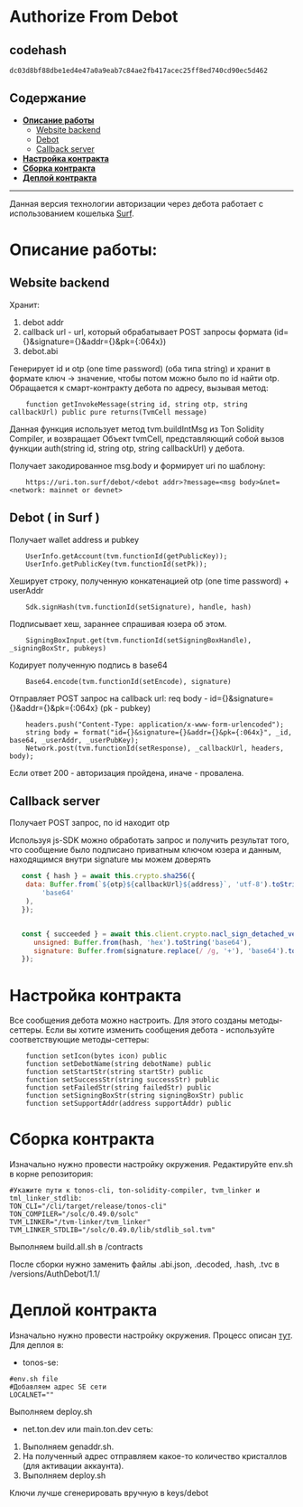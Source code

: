 # Authorize From Debot



<h2>codehash</h2> 

```
dc03d8bf88dbe1ed4e47a0a9eab7c84ae2fb417acec25ff8ed740cd90ec5d462
```



## Содержание
* [__Описание работы__](#description)
    * [Website backend](#backend)
    * [Debot](#debot)
    * [Callback server](#callback)
* [__Настройка контракта__](#сustomization)
* [__Сборка контракта__](#how_to_build)
* [__Деплой контракта__](#how_to_deploy)

***

Данная версия технологии авторизации через дебота работает с использованием кошелька <a href="https://web.ton.surf/">Surf</a>. 

<h1 id="description">Описание работы:</h1>

<h2 id="backend">Website backend</h2>

Хранит:
1) debot addr
2) callback url - url, который обрабатывает POST запросы формата (id={}&signature={}&addr={}&pk={:064x})
3) debot.abi

Генерирует id и otp (one time password) (оба типа string) и хранит в формате ключ -> значение, чтобы потом можно было по id найти otp.
Обращается к смарт-контракту дебота по адресу, вызывая метод:

```
    function getInvokeMessage(string id, string otp, string callbackUrl) public pure returns(TvmCell message)
```

Данная функция использует метод tvm.buildIntMsg из Ton Solidity Compiler, и возвращает Объект tvmCell, представляющий собой вызов функции auth(string id, string otp, string callbackUrl) у дебота.

Получает закодированное msg.body и формирует uri по шаблону:

```
    https://uri.ton.surf/debot/<debot addr>?message=<msg body>&net=<network: mainnet or devnet>
```

<h2 id="debot">Debot ( in Surf )</h2>

Получает wallet address и pubkey

```
    UserInfo.getAccount(tvm.functionId(getPublicKey));
    UserInfo.getPublicKey(tvm.functionId(setPk)); 
```

Хеширует строку, полученную конкатенацией otp (one time password) + userAddr

``` solidity
    Sdk.signHash(tvm.functionId(setSignature), handle, hash) 
```

Подписывает хеш, зараннее спрашивая юзера об этом.

``` 
    SigningBoxInput.get(tvm.functionId(setSigningBoxHandle), _signingBoxStr, pubkeys) 
```

Кодирует полученную подпись в base64

``` 
    Base64.encode(tvm.functionId(setEncode), signature) 
```

Отправляет POST запрос на callback url: req body - id={}&signature={}&addr={}&pk={:064x} (pk - pubkey)

```
    headers.push("Content-Type: application/x-www-form-urlencoded");
    string body = format("id={}&signature={}&addr={}&pk={:064x}", _id, base64, _userAddr, _userPubKey);
    Network.post(tvm.functionId(setResponse), _callbackUrl, headers, body);
```

Если ответ 200 - авторизация пройдена, иначе - провалена.


<h2 id="callback">Callback server</h2>

Получает POST запрос, по id находит otp

Используя js-SDK можно обработать запрос и получить результат того, что сообщение было подписано 
приватным ключом юзера и данным, находящимся внутри signature мы можем доверять

```javascript
   const { hash } = await this.crypto.sha256({
	data: Buffer.from(`${otp}${callbackUrl}${address}`, 'utf-8').toString(
		'base64'
	),
   });


   const { succeeded } = await this.client.crypto.nacl_sign_detached_verify({
      unsigned: Buffer.from(hash, 'hex').toString('base64'),
      signature: Buffer.from(signature.replace(/ /g, '+'), 'base64').toString('hex'),
   });
```
<h1 id="сustomization">Настройка контракта</h1>
Все сообщения дебота можно настроить. Для этого созданы методы-сеттеры.
Если вы хотите изменить сообщения дебота - используйте соответствующие методы-сеттеры: <br>

```
    function setIcon(bytes icon) public
    function setDebotName(string debotName) public
    function setStartStr(string startStr) public
    function setSuccessStr(string successStr) public
    function setFailedStr(string failedStr) public
    function setSigningBoxStr(string signingBoxStr) public
    function setSupportAddr(address supportAddr) public
```

<h1 id="how_to_build">Сборка контракта</h1>

Изначально нужно провести настройку окружения. Редактируйте env.sh в корне репозитория:

```
#Укажите пути к tonos-cli, ton-solidity-compiler, tvm_linker и tml_linker_stdlib:
TON_CLI="/cli/target/release/tonos-cli"
TON_COMPILER="/solc/0.49.0/solc"
TVM_LINKER="/tvm-linker/tvm_linker"
TVM_LINKER_STDLIB="/solc/0.49.0/lib/stdlib_sol.tvm"
```
Выполняем build.all.sh в /contracts

После сборки нужно заменить файлы .abi.json, .decoded, .hash, .tvc в /versions/AuthDebot/1.1/

<h1 id="how_to_deploy">Деплой контракта</h1>

Изначально нужно провести настройку окружения. Процесс описан <a href="#how_to_build">тут</a>.
Для деплоя в:
* tonos-se:

```
#env.sh file
#Добавляем адрес SE сети
LOCALNET=""
```
Выполняем deploy.sh

* net.ton.dev или main.ton.dev сеть:
1) Выполняем genaddr.sh. 
2) На полученный адрес отправляем какое-то количество кристаллов (для активации аккаунта). 
3) Выполняем deploy.sh

Ключи лучше сгенерировать вручную в keys/debot
